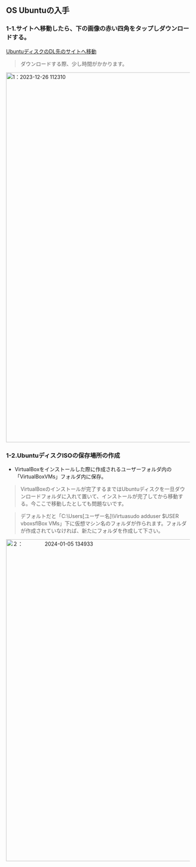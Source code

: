 ## OS Ubuntuの入手 ##
### 1-1.サイトへ移動したら、下の画像の赤い四角をタップしダウンロードする。 ###
[UbuntuディスクのDL先のサイトへ移動](https://releases.ubuntu.com/20.04/)
> ダウンロードする際、少し時間がかかります。
<img width="1011" alt="1：2023-12-26 112310" src="https://github.com/SMAN8/Create-of-AirGap/assets/80440848/0ca315a9-176f-45fe-a600-f55f80a12ab3">

### 1-2.UbuntuディスクISOの保存場所の作成 ###
+ VirtualBoxをインストールした際に作成されるユーザーフォルダ内の「VirtualBoxVMs」フォルダ内に保存。
> VirtualBoxのインストールが完了するまではUbuntuディスクを一旦ダウンロードフォルダに入れて置いて、インストールが完了してから移動する。今ここで移動したとしても問題ないです。

> デフォルトだと「C:\Users\[ユーザー名]\Virtuasudo adduser $USER vboxsflBox VMs」下に仮想マシン名のフォルダが作られます。フォルダが作成されていなければ、新たにフォルダを作成して下さい。
<img width="880" alt="２：　　　　 2024-01-05 134933" src="https://github.com/SMAN8/Create-of-AirGap/assets/80440848/0a3c0d02-1c10-4989-8dde-402c4238cce2">

